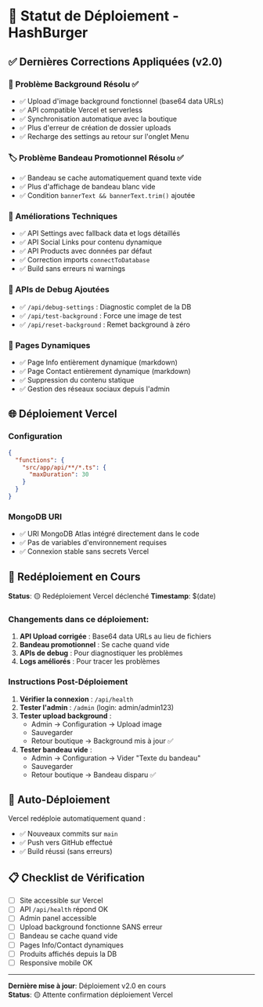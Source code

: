 # 🚀 Statut de Déploiement - HashBurger

## ✅ Dernières Corrections Appliquées (v2.0)

### 🎨 Problème Background Résolu ✅
- ✅ Upload d'image background fonctionnel (base64 data URLs)
- ✅ API compatible Vercel et serverless  
- ✅ Synchronisation automatique avec la boutique
- ✅ Plus d'erreur de création de dossier uploads
- ✅ Recharge des settings au retour sur l'onglet Menu

### 🏷️ Problème Bandeau Promotionnel Résolu ✅  
- ✅ Bandeau se cache automatiquement quand texte vide
- ✅ Plus d'affichage de bandeau blanc vide
- ✅ Condition `bannerText && bannerText.trim()` ajoutée

### 🔧 Améliorations Techniques
- ✅ API Settings avec fallback data et logs détaillés
- ✅ API Social Links pour contenu dynamique  
- ✅ API Products avec données par défaut
- ✅ Correction imports `connectToDatabase`
- ✅ Build sans erreurs ni warnings

### 🧪 APIs de Debug Ajoutées
- ✅ `/api/debug-settings` : Diagnostic complet de la DB
- ✅ `/api/test-background` : Force une image de test
- ✅ `/api/reset-background` : Remet background à zéro

### 📱 Pages Dynamiques
- ✅ Page Info entièrement dynamique (markdown)
- ✅ Page Contact entièrement dynamique (markdown)
- ✅ Suppression du contenu statique
- ✅ Gestion des réseaux sociaux depuis l'admin

## 🌐 Déploiement Vercel

### Configuration
```json
{
  "functions": {
    "src/app/api/**/*.ts": {
      "maxDuration": 30
    }
  }
}
```

### MongoDB URI
- ✅ URI MongoDB Atlas intégré directement dans le code
- ✅ Pas de variables d'environnement requises
- ✅ Connexion stable sans secrets Vercel

## 🚀 Redéploiement en Cours

**Status**: 🟡 Redéploiement Vercel déclenché
**Timestamp**: $(date)

### Changements dans ce déploiement:
1. **API Upload corrigée** : Base64 data URLs au lieu de fichiers
2. **Bandeau promotionnel** : Se cache quand vide
3. **APIs de debug** : Pour diagnostiquer les problèmes
4. **Logs améliorés** : Pour tracer les problèmes

### Instructions Post-Déploiement

1. **Vérifier la connexion** : `/api/health`
2. **Tester l'admin** : `/admin` (login: admin/admin123)
3. **Tester upload background** :
   - Admin → Configuration → Upload image
   - Sauvegarder 
   - Retour boutique → Background mis à jour ✅
4. **Tester bandeau vide** :
   - Admin → Configuration → Vider "Texte du bandeau"
   - Sauvegarder
   - Retour boutique → Bandeau disparu ✅

## 🔄 Auto-Déploiement

Vercel redéploie automatiquement quand :
- ✅ Nouveaux commits sur `main`
- ✅ Push vers GitHub effectué
- ✅ Build réussi (sans erreurs)

## 📋 Checklist de Vérification

- [ ] Site accessible sur Vercel
- [ ] API `/api/health` répond OK  
- [ ] Admin panel accessible
- [ ] Upload background fonctionne SANS erreur
- [ ] Bandeau se cache quand vide
- [ ] Pages Info/Contact dynamiques
- [ ] Produits affichés depuis la DB
- [ ] Responsive mobile OK

---
**Dernière mise à jour**: Déploiement v2.0 en cours  
**Status**: 🟡 Attente confirmation déploiement Vercel